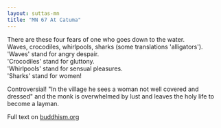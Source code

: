 ```yaml
---
layout: suttas-mn
title: "MN 67 At Catuma"
---
```


There are these four fears of one who goes down to the water.  
Waves, crocodiles, whirlpools, sharks (some translations 'alligators').  
'Waves' stand for angry despair.  
'Crocodiles' stand for gluttony.  
'Whirlpools' stand for sensual pleasures.  
'Sharks' stand for women!


Controversial! "In the village he sees a woman not well covered and dressed" and the monk is overwhelmed by lust and leaves the holy life to become a layman.

Full text on [buddhism.org](http://www.buddhism.org/Sutras/Agama/Majjhima/067-catuma-e1.htm)
